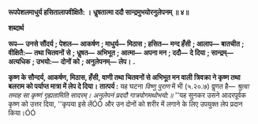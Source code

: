 **रूपपेशलमाधुर्य हसितालापवीक्षितै: ।** **धॢषतात्मा ददौ सान्द्रमुभयोरनुलेपनम् ॥ ४॥** 

**शब्दार्थ** 

**रूप—** **उनसे सौंदर्य** **; पेशल—** **आकर्षण** **; माधुर्य—** **मिठास** **; हसित—** **मन्द हँसी** **; आलाप—** **बातचीत** **; वीक्षितै:—** **तथा चितवनों** **से** **; धॢषत—** **अभिभूत** **; आत्मा—** **अपना मन** **; ददौ—** **दे दिया** **; सान्द्रम्—** **अत्यधिक** **; उभयो:—** **दोनों को** **; अनुलेपनम्—** **लेप।** **.** 

**कृष्ण के सौन्दर्य, आकर्षण, मिठास, हँसी, वाणी तथा चितवनों से अभिभूत मन वाली** **त्रिवक्रा ने कृष्ण तथा बलराम को पर्याप्त मात्रा में लेप दे दिया।** **तात्पर्य :** यह घटना *विष्णु पुराण* में भी (५.२०.७) वॢणत है— *श्रुत्वा तमाह सा कृष्णं गृह्यतामिति सादरम्।* *अनुलेपनं प्रददौ गात्रयोगमथोभयो:॥* ''यह सुनकर उसने आदरपूर्वक कृष्ण को उत्तर दिया, ''कृपया इसे लेंÓÓ और उन दोनों को शरीर में लगाने के लिए उपयुक्त लेप प्रदान किया।ÓÓ  